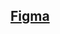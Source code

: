 ## [Figma](https://www.figma.com/design/bFIPB4AD4VxMaCxOqT5TWg/House-(Copy)?node-id=25-1112&t=TguPJhQhZWGEl44a-0)

